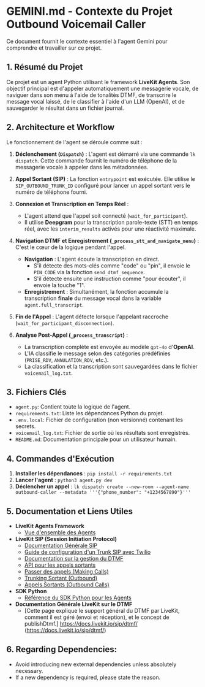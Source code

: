 # GEMINI.md - Contexte du Projet Outbound Voicemail Caller

Ce document fournit le contexte essentiel à l'agent Gemini pour comprendre et travailler sur ce projet.

## 1. Résumé du Projet

Ce projet est un agent Python utilisant le framework **LiveKit Agents**. Son objectif principal est d'appeler automatiquement une messagerie vocale, de naviguer dans son menu à l'aide de tonalités DTMF, de transcrire le message vocal laissé, de le classifier à l'aide d'un LLM (OpenAI), et de sauvegarder le résultat dans un fichier journal.

## 2. Architecture et Workflow

Le fonctionnement de l'agent se déroule comme suit :

1.  **Déclenchement (`Dispatch`)** : L'agent est démarré via une commande `lk dispatch`. Cette commande fournit le numéro de téléphone de la messagerie vocale à appeler dans les métadonnées.

2.  **Appel Sortant (SIP)** : La fonction `entrypoint` est exécutée. Elle utilise le `SIP_OUTBOUND_TRUNK_ID` configuré pour lancer un appel sortant vers le numéro de téléphone fourni.

3.  **Connexion et Transcription en Temps Réel** :
    *   L'agent attend que l'appel soit connecté (`wait_for_participant`).
    *   Il utilise **Deepgram** pour la transcription parole-texte (STT) en temps réel, avec les `interim_results` activés pour une réactivité maximale.

4.  **Navigation DTMF et Enregistrement (`_process_stt_and_navigate_menu`)** : C'est le cœur de la logique pendant l'appel.
    *   **Navigation** : L'agent écoute la transcription en direct.
        *   S'il détecte des mots-clés comme "code" ou "pin", il envoie le `PIN_CODE` via la fonction `send_dtmf_sequence`.
        *   S'il détecte ensuite une instruction comme "pour écouter", il envoie la touche "1".
    *   **Enregistrement** : Simultanément, la fonction accumule la transcription **finale** du message vocal dans la variable `agent.full_transcript`.

5.  **Fin de l'Appel** : L'agent détecte lorsque l'appelant raccroche (`wait_for_participant_disconnection`).

6.  **Analyse Post-Appel (`_process_transcript`)** :
    *   La transcription complète est envoyée au modèle `gpt-4o` d'**OpenAI**.
    *   L'IA classifie le message selon des catégories prédéfinies (`PRISE_RDV`, `ANNULATION_RDV`, etc.).
    *   La classification et la transcription sont sauvegardées dans le fichier `voicemail_log.txt`.

## 3. Fichiers Clés

*   `agent.py`: Contient toute la logique de l'agent.
*   `requirements.txt`: Liste les dépendances Python du projet.
*   `.env.local`: Fichier de configuration (non versionné) contenant les secrets.
*   `voicemail_log.txt`: Fichier de sortie où les résultats sont enregistrés.
*   `README.md`: Documentation principale pour un utilisateur humain.

## 4. Commandes d'Exécution

1.  **Installer les dépendances** : `pip install -r requirements.txt`
2.  **Lancer l'agent** : `python3 agent.py dev`
3.  **Déclencher un appel** : `lk dispatch create --new-room --agent-name outbound-caller --metadata '''{"phone_number": "+1234567890"}'''`

## 5. Documentation et Liens Utiles

*   **LiveKit Agents Framework**
    *   [Vue d'ensemble des Agents](https://docs.livekit.io/agents/overview/)
*   **LiveKit SIP (Session Initiation Protocol)**
    *   [Documentation Générale SIP](https://docs.livekit.io/sip/)
    *   [Guide de configuration d'un Trunk SIP avec Twilio](https://docs.livekit.io/sip/quickstarts/configuring-twilio-trunk/)
    *   [Documentation sur la gestion du DTMF](https://docs.livekit.io/sip/dtmf/)
    *   [API pour les appels sortants](https://docs.livekit.io/sip/api/)
    *   [Passer des appels (Making Calls)](https://docs.livekit.io/sip/making-calls/)
    *   [Trunking Sortant (Outbound)](https://docs.livekit.io/sip/trunk-outbound/)
    *   [Appels Sortants (Outbound Calls)](https://docs.livekit.io/sip/outbound-calls/)
*   **SDK Python**
    *   [Référence du SDK Python pour les Agents](https://docs.livekit.io/agents/python/introduction/)
*   **Documentation Générale LiveKit sur le DTMF**
    *    [Cette page explique le support général du DTMF par LiveKit, comment il est géré (envoi et réception),
        et le concept de publishDtmf.] https://docs.livekit.io/sip/dtmf/ (https://docs.livekit.io/sip/dtmf/)



## 6. Regarding Dependencies:

- Avoid introducing new external dependencies unless absolutely necessary.
- If a new dependency is required, please state the reason.